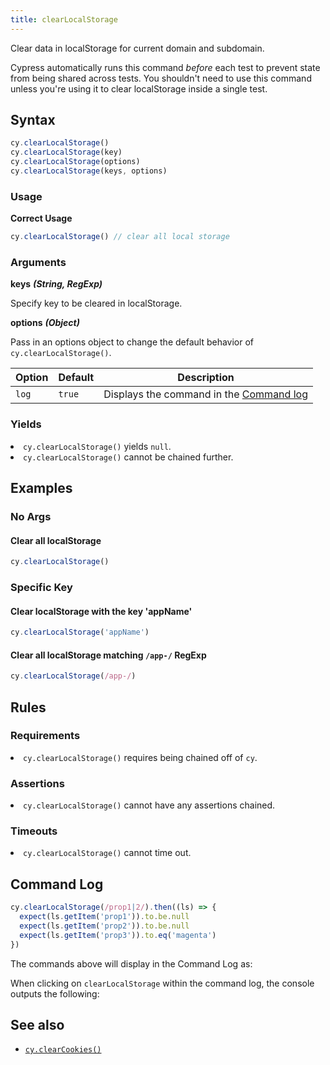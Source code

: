 ```yaml
---
title: clearLocalStorage
---
```


Clear data in localStorage for current domain and subdomain.

<Alert type="warning">

Cypress automatically runs this command _before_ each test to prevent state from being shared across tests. You shouldn't need to use this command unless you're using it to clear localStorage inside a single test.

</Alert>

## Syntax

```javascript
cy.clearLocalStorage()
cy.clearLocalStorage(key)
cy.clearLocalStorage(options)
cy.clearLocalStorage(keys, options)
```

### Usage

**<Icon name="check-circle" color="green"></Icon> Correct Usage**

```javascript
cy.clearLocalStorage() // clear all local storage
```

### Arguments

**<Icon name="angle-right"></Icon> keys** **_(String, RegExp)_**

Specify key to be cleared in localStorage.

**<Icon name="angle-right"></Icon> options** **_(Object)_**

Pass in an options object to change the default behavior of `cy.clearLocalStorage()`.

| Option | Default | Description                                                                              |
| ------ | ------- | ---------------------------------------------------------------------------------------- |
| `log`  | `true`  | Displays the command in the [Command log](/guides/core-concepts/test-runner#Command-Log) |

### Yields [<Icon name="question-circle"/>](introduction-to-cypress#Subject-Management)

<List><li>`cy.clearLocalStorage()` yields `null`.</li><li>`cy.clearLocalStorage()` cannot be chained further.</li></List>

## Examples

### No Args

#### Clear all localStorage

```javascript
cy.clearLocalStorage()
```

### Specific Key

#### Clear localStorage with the key 'appName'

```javascript
cy.clearLocalStorage('appName')
```

#### Clear all localStorage matching `/app-/` RegExp

```javascript
cy.clearLocalStorage(/app-/)
```

## Rules

### Requirements [<Icon name="question-circle"/>](introduction-to-cypress#Chains-of-Commands)

<List><li>`cy.clearLocalStorage()` requires being chained off of `cy`.</li></List>

### Assertions [<Icon name="question-circle"/>](introduction-to-cypress#Assertions)

<List><li>`cy.clearLocalStorage()` cannot have any assertions chained.</li></List>

### Timeouts [<Icon name="question-circle"/>](introduction-to-cypress#Timeouts)

<List><li>`cy.clearLocalStorage()` cannot time out.</li></List>

## Command Log

```javascript
cy.clearLocalStorage(/prop1|2/).then((ls) => {
  expect(ls.getItem('prop1')).to.be.null
  expect(ls.getItem('prop2')).to.be.null
  expect(ls.getItem('prop3')).to.eq('magenta')
})
```

The commands above will display in the Command Log as:

<DocsImage src="/img/api/clearlocalstorage/clear-ls-localstorage-in-command-log.png" alt="Command log for clearLocalStorage" ></DocsImage>

When clicking on `clearLocalStorage` within the command log, the console outputs the following:

<DocsImage src="/img/api/clearlocalstorage/local-storage-object-shown-in-console.png" alt="console.log for clearLocalStorage" ></DocsImage>

## See also

- [`cy.clearCookies()`](/api/commands/clearcookies)
